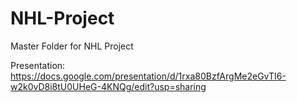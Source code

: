 # NHL-Project
Master Folder for NHL Project

Presentation: 
https://docs.google.com/presentation/d/1rxa80BzfArgMe2eGvTI6-w2k0vD8i8tU0UHeG-4KNQg/edit?usp=sharing
